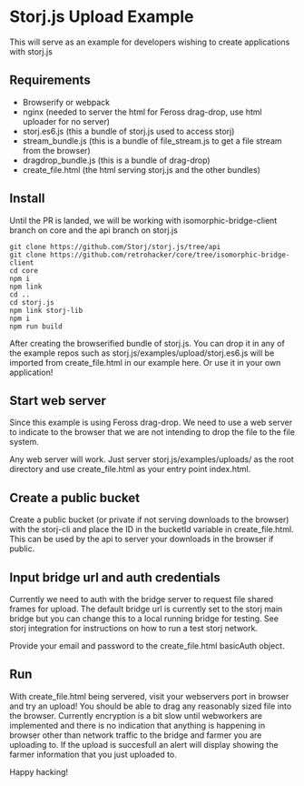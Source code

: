 # Storj.js Upload Example

This will serve as an example for developers wishing to create applications with storj.js

## Requirements

- Browserify or webpack
- nginx (needed to server the html for Feross drag-drop, use html uploader for no server)
- storj.es6.js (this a bundle of storj.js used to access storj)
- stream_bundle.js (this is a bundle of file_stream.js to get a file stream from the browser)
- dragdrop_bundle.js (this is a bundle of drag-drop)
- create_file.html (the html serving storj.js and the other bundles)

## Install

Until the PR is landed, we will be working with isomorphic-bridge-client branch on core and the api branch on storj.js

```
git clone https://github.com/Storj/storj.js/tree/api
git clone https://github.com/retrohacker/core/tree/isomorphic-bridge-client
cd core
npm i
npm link
cd ..
cd storj.js
npm link storj-lib
npm i
npm run build
```

After creating the browserified bundle of storj.js. You can drop it in any of the example repos such as storj.js/examples/upload/storj.es6.js will be imported from create_file.html in our example here. Or use it in your own application!

## Start web server

Since this example is using Feross drag-drop. We need to use a web server to indicate to the browser that we are not intending to drop the file to the file system. 

Any web server will work. Just server storj.js/examples/uploads/ as the root directory and use create_file.html as your entry point index.html.

## Create a public bucket

Create a public bucket (or private if not serving downloads to the browser) with the storj-cli and place the ID in the bucketId variable in create_file.html. This can be used by the api to server your downloads in the browser if public.

## Input bridge url and auth credentials

Currently we need to auth with the bridge server to request file shared frames for upload. The default bridge url is currently set to the storj main bridge but you can change this to a local running bridge for testing. See storj integration for instructions on how to run a test storj network. 

Provide your email and password to the create_file.html basicAuth object.

## Run

With create_file.html being servered, visit your webservers port in browser and try an upload! You should be able to drag any reasonably sized file into the browser. Currently encryption is a bit slow until webworkers are implemented and there is no indication that anything is happening in browser other than network traffic to the bridge and farmer you are uploading to. If the upload is succesfull an alert will display showing the farmer information that you just uploaded to. 

Happy hacking!
